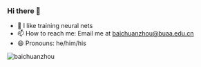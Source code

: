 ### Hi there 👋

<!--
**baichuanzhou/baichuanzhou** is a ✨ _special_ ✨ repository because its `README.md` (this file) appears on your GitHub profile.

Here are some ideas to get you started:

- 🔭 I’m currently working on ...
- 🌱 I’m currently learning ...
- 👯 I’m looking to collaborate on ...
- 🤔 I’m looking for help with ...
- 💬 Ask me about ...
- 📫 How to reach me: ...
- 😄 Pronouns: ...
- ⚡ Fun fact: ...
-->

- 🔭 I like training neural nets
- 📫 How to reach me: Email me at baichuanzhou@buaa.edu.cn
- 😄 Pronouns: he/him/his

<p align="left">
</p>

<!--
<p>&nbsp;<img align="center" src="https://github-readme-stats.vercel.app/api?username=baichuanzhou&show_icons=true&locale=en" alt="baichuanzhou" /></p>
-->

<p><img align="center" src="https://github-readme-streak-stats.herokuapp.com/?user=baichuanzhou&" alt="baichuanzhou" /></p>

